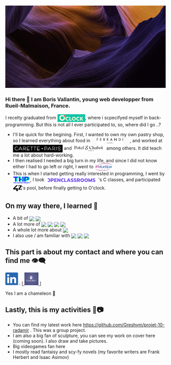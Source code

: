 ![Cover](https://github.com/Greshym/Greshym/blob/main/img/photo.jpg)

### Hi there 👋 I am Boris Vallantin, young web developper from Rueil-Malmaison, France.

I recelty graduated from [<img src="https://github.com/Greshym/Greshym/blob/main/img/CaptureO'ClockLogo.PNG" height="24em" align="center" title="O'Clock"/>](https://oclock.io/), where i scpecifyed myself in back-programming. But this is not all I ever participated to, so, where did I go ..?

- I'll be quick for the begining. First, I wanted to own my own pastry shop, so I learned everything about food in [<img src="https://github.com/Greshym/Greshym/blob/main/img/CaptureFerrandiLogo.PNG" height="24em" align="center" title="Ferrandi"/>](https://www.ferrandi-paris.fr/)
, and worked at [<img src="https://github.com/Greshym/Greshym/blob/main/img/CaretteLogo.PNG" height="24em" align="center" title="Carette"/>](https://paris-carette.fr/) and [<img src="https://github.com/Greshym/Greshym/blob/main/img/Porel&ChabotLogo.PNG" height="24em" align="center" title="Potel & Chabot"/>](https://poteletchabot.com/) among others. It did teach me a lot about hard-working.
- I then realised I needed a big turn in my life, and since I did not know either I had to go left or right, I went to [<img src="https://github.com/Greshym/Greshym/blob/main/img/CaptureIFFEuropeLogo.PNG" height="24em" align="center" title="IFF Europe"/>](https://www.iffeurope.fr/)
- This is when I started getting really interested in programming, I went by [<img src="https://github.com/Greshym/Greshym/blob/main/img/TheHackingProjectLogo.PNG" height="24em" align="center" title="The Hacking Project"/>](https://www.thehackingproject.org/), I took [<img src="https://github.com/Greshym/Greshym/blob/main/img/OpenclassroomsLogo.PNG" height="24em" align="center" title="Openclassroom"/>](https://openclassrooms.com/fr/) 's C classes, and participated [<img src="https://github.com/Greshym/Greshym/blob/main/img/42Logo.PNG" height="28em" align="center" title="42"/>](https://42.fr/)'s pool, before finally getting to O'clock.

## On my way there, I learned 🤯

- A bit of [<img src="https://img.shields.io/badge/Language-Ruby-blue" align="center"/>](https://www.ruby-lang.org/fr/) [<img src="https://img.shields.io/badge/Language-Unity-blue" align="center"/>](https://unity.com/fr)
- A lot more of [<img src="https://img.shields.io/badge/Language-C-blue" align="center"/>](https://fr.wikipedia.org/wiki/C_(langage)) [<img src="https://img.shields.io/badge/Language-JS-blue" align="center"/>](https://www.javascript.com/) [<img src="https://img.shields.io/badge/Language-Bash-blue" align="center"/>](https://en.wikipedia.org/wiki/Bash_(Unix_shell)) [<img src="https://img.shields.io/badge/Language-MySQL-blue" align="center"/>](https://www.mysql.com/fr/)
- A whole lot more about [<img src="https://img.shields.io/badge/This%20thing-Life-ff69b4" align="center"/>](https://fr.wikipedia.org/wiki/Life_:_Origine_inconnue)
- I also use / am familiar with [<img src="https://img.shields.io/badge/operating%20system-Ubuntu-success" align="center"/>](https://www.ubuntu-fr.org/)  [<img src="https://img.shields.io/badge/Tool-Git%20Kraken-yellow" align="center"/>](https://www.gitkraken.com/) [<img src="https://img.shields.io/badge/Tool-Vim-yellow" align="center"/>](https://fr.wikipedia.org/wiki/Vim)

## This part is about my contact and where you can find me 👁‍🗨

[<img src="https://github.com/Greshym/Greshym/blob/main/img/linkedinLogo.png" height="40em"/>](https://www.linkedin.com/in/boris-vallantin-355124232/)  [<a href="mailto:proboris@protonmail.com"> <img src="https://github.com/Greshym/Greshym/blob/main/img/MailLogo.PNG" height="40cm"/> </a>]

Yes I am a chameleon 🐸

## Lastly, this is my activities 🎈📷

- You can find my latest work here https://github.com/Greshym/projet-10-radamir . This was a group project.
- I am also a big fan of sculpture, you can see my work on cover here (coming soon). I also draw and take pictures.
- Big videogames fan here
- I mostly read fantaisy and scy-fy novels (my favorite writers are Frank Herbert and Isaac Asimov)

<!--
**Greshym/Greshym** is a ✨ _special_ ✨ repository because its `README.md` (this file) appears on your GitHub profile.
-->
